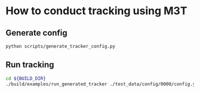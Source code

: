 # How to conduct tracking using M3T

## Generate config

```bash
python scripts/generate_tracker_config.py
```

## Run tracking 

```bash
cd ${BUILD_DIR}
./build/examples/run_generated_tracker ./test_data/config/0000/config.yaml >> test_data/log.txt
```
